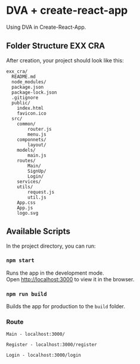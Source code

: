 # DVA + create-react-app
Using DVA in Create-React-App.

## Folder Structure EXX CRA

After creation, your project should look like this:

```
exx_cra/
  README.md
  node_modules/
  package.json
  package-lock.json
  .gitignore
  public/
    index.html
    favicon.ico
  src/
    common/
        router.js
        menu.js
    componnets/
        layout/
    models/ 
        main.js
    routes/
        Main/
        SignUp/
        Login/
    services/
    utils/
        request.js
        util.js
    App.css
    App.js
    logo.svg
```

## Available Scripts

In the project directory, you can run:

### `npm start`

Runs the app in the development mode.<br>
Open [http://localhost:3000](http://localhost:3000) to view it in the browser.

### `npm run build`

Builds the app for production to the `build` folder.

### Route

```
Main - localhost:3000/

Register - localhost:3000/register

Login - localhost:3000/login
```